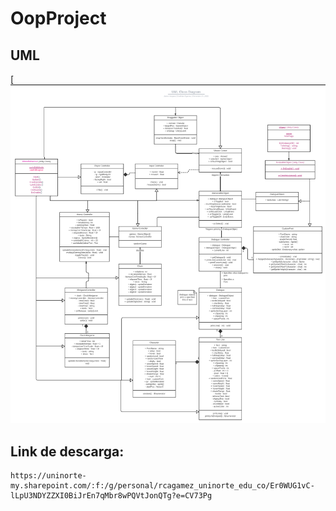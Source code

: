 # OopProject
## UML
[![UML](https://github.com/CristhianAC/OopProject/blob/master/Uml.png)
## Link de descarga:
```
https://uninorte-my.sharepoint.com/:f:/g/personal/rcagamez_uninorte_edu_co/Er0WUG1vC-lLpU3NDYZZXI0BiJrEn7qMbr8wPQVtJonQTg?e=CV73Pg
```
